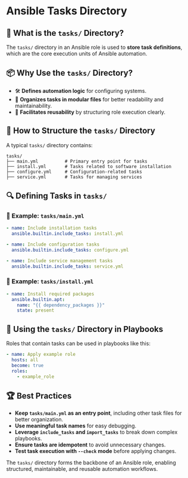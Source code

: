 # Ansible Tasks Directory

## 📌 What is the `tasks/` Directory?
The `tasks/` directory in an Ansible role is used to **store task definitions**, which are the core execution units of Ansible automation.

## 📦 Why Use the `tasks/` Directory?
- 🛠 **Defines automation logic** for configuring systems.
- 🔄 **Organizes tasks in modular files** for better readability and maintainability.
- 🚀 **Facilitates reusability** by structuring role execution clearly.

## 📄 How to Structure the `tasks/` Directory
A typical `tasks/` directory contains:
```
tasks/
├── main.yml          # Primary entry point for tasks
├── install.yml       # Tasks related to software installation
├── configure.yml     # Configuration-related tasks
├── service.yml       # Tasks for managing services
```

## 🔍 Defining Tasks in `tasks/`
### 🔹 Example: `tasks/main.yml`
```yaml
- name: Include installation tasks
  ansible.builtin.include_tasks: install.yml

- name: Include configuration tasks
  ansible.builtin.include_tasks: configure.yml

- name: Include service management tasks
  ansible.builtin.include_tasks: service.yml
```

### 🔹 Example: `tasks/install.yml`
```yaml
- name: Install required packages
  ansible.builtin.apt:
    name: "{{ dependency_packages }}"
    state: present
```

## 🚀 Using the `tasks/` Directory in Playbooks
Roles that contain tasks can be used in playbooks like this:
```yaml
- name: Apply example role
  hosts: all
  become: true
  roles:
    - example_role
```

## 🏆 Best Practices
- **Keep `tasks/main.yml` as an entry point**, including other task files for better organization.
- **Use meaningful task names** for easy debugging.
- **Leverage `include_tasks` and `import_tasks`** to break down complex playbooks.
- **Ensure tasks are idempotent** to avoid unnecessary changes.
- **Test task execution with `--check` mode** before applying changes.

The `tasks/` directory forms the backbone of an Ansible role, enabling structured, maintainable, and reusable automation workflows.

